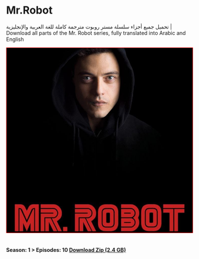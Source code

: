 # Mr.Robot
تحميل جميع أجزاء سلسلة مستر روبوت مترجمة كاملة للغة العربية والإنجليزية | Download all parts of the Mr. Robot series, fully translated into Arabic and English
<br>

<div style="width:100%;height:500px;border:1px solid red">
  <img style="width:100%;height:100%;object-fit:cover" src="https://github.com/issamiso/Mr.Robot/blob/main/images/photo_2024-11-02_18-19-48.jpg" alt="" />
</div>
<br> 

#### Season: 1 >  Episodes: 10 <a href="https://wwww.google.com" >Download Zip (2.4 GB)</a>
<br>

